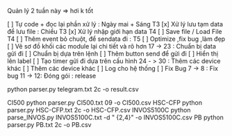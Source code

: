 Quản lý 2 tuần này => hơi k tốt

[ ] Tự code + đọc lại phần xử lý : Ngày mai + Sáng T3
[x] Xử lý lưu tạm data để lưu file : Chiều T3
[x] Xử lý nhập giới hạn data T4
[ ] Save file / Load File  T4
[ ] Thêm event bỏ chuột, để sendata đi : T5
[ ] Optimize ,fix bug ,làm đẹp
[ ] Vẽ sơ đồ khối các module lại chi tiết và rõ hơn
17 -> 23 : Chuẩn bị data gửi đi
[ ] Chuẩn bị dựa trên lệnh
[ ] Thêm button send để gửi đi
[ ] Hiển thị lên label
[ ] Tạo timer gửi đi dựa trên cấu hình
24 - > 30 : Thêm các device khác
[ ] Thêm các device khác
[ ] Log cho hệ thống
[ ] Fix Bug
7 -> 8 : Fix bug
11 -> 12: Đóng gói : release


python parser.py telegram.txt 2c -o result.csv


CI500
python parser.py CI500.txt 09 -o CI500.csv
HSC-CFP
python parser.py HSC-CFP.txt 2c -o HSC-CFP.csv
INVOS5100C
python parse_INVOS.py INVOS5100C.txt -d " {2,4}" -o INVOS5100C.csv
PB
python parser.py PB.txt 2c -o PB.csv
